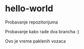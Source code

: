 # hello-world
Probavanje repozitorijuma

Probavanje kako rade dva brancha :)

Ovo je vreme paklenih vozaca